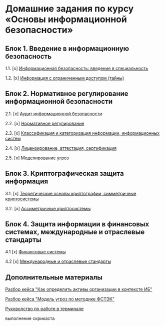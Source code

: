 # Домашние задания по курсу «Основы информационной безопасности»

## Блок 1. Введение в информационную безопасность

1.1. [x] [Информационная безопасность: введение в специальность](01_information-security)

1.2. [x] [Информация с ограниченным доступом (тайны)](02_privacy)

## Блок 2. Нормативное регулирование информационной безопасности

2.1. [x] [Аудит информационной безопасности](https://github.com/netology-code/ibb-homeworks/blob/IBB-33/03_audit_IS/README.md)

2.2. [x] [Нормативное регулирование](03_regulation)

2.3. [x] [Классификация и категоризация информации, информационных систем](04_classification)

2.4. [x] [Лицензирование, аттестация, сертификация](https://github.com/netology-code/ibb-homeworks/blob/IBB-33/05_certification/README.md)

2.5. [x] [Моделирование угроз](https://github.com/netology-code/ibb-homeworks/blob/IBB-33/06_threats/README.md)

## Блок 3. Криптографическая защита информация

3.1. [x] [Теоретические основы криптографии, симметричные криптосистемы](07_crypto-symmetric)

3.2. [x] [Ассиметричные криптосистемы](08_crypto_assymetric)

## Блок 4. Защита информации в финансовых системах, международные и отраслевые стандарты

4.1 [x] [Финансовые системы](09_financial)

4.2 [x] [Международные и отраслевые стандарты](10_international)

## Дополнительные материалы

[Разбор кейса "Как определить активы организации в контексте ИБ"](https://github.com/netology-code/ibb-homeworks/blob/IBB-33/casestudy_company%20assets.md)

[Разбор кейса "Модель угроз по методике ФСТЭК"](https://github.com/netology-code/ibb-homeworks/blob/IBB-33/casestudy_threat_model.md)

[Руководство по работе в терминале](terminal)

выполнение скрикаста 